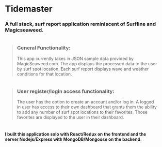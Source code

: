 # Tidemaster
### A full stack, surf report application reminiscent of Surfline and Magicseaweed. 

#

> ### General Functionality:
> This app currently takes in JSON sample data provided by MagicSeaweed.com. The app displays the processed data to the user by surf spot location. Each surf report displays wave and weather conditions for that location.
#
> ### User register/login access functionality:
> The user has the option to create an account and/or log in. A logged in user has access to their own dashboard that grants them the ability to add any number of surf spot locations to their favorites. Those favorites are displayed to the user in their dashboard. 

#
#### I built this application solo with React/Redux on the frontend and the server Nodejs/Express with MongoDB/Mongoose on the backend.




